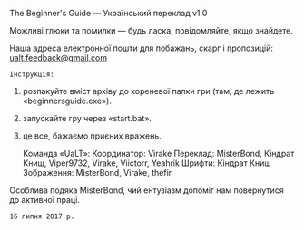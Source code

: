 The Beginner's Guide — Український переклад v1.0

Можливі глюки та помилки — будь ласка, повідомляйте, якщо знайдете.

Наша адреса електронної пошти для побажань, скарг і пропозицій: ualt.feedback@gmail.com

	Інструкція:
1) розпакуйте вміст архіву до кореневої папки гри (там, де лежить «beginnersguide.exe»).
2) запускайте гру через «start.bat».
3) це все, бажаємо приєних вражень.

	Команда «UaLT»:
Координатор: Virake
Переклад: MisterBond, Кіндрат Книш, Viper9732, Virake, Viictorr, Yeahrik
Шрифти: Кіндрат Книш
Зображення: MisterBond, Virake, thefir

Особлива подяка MisterBond, чий ентузіазм допоміг нам повернутися до активної праці.

	16 липня 2017 р.
